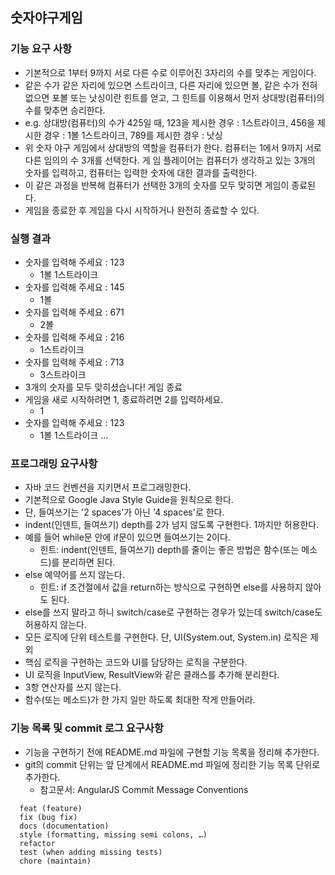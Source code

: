 ## 숫자야구게임

### 기능 요구 사항
* 기본적으로 1부터 9까지 서로 다른 수로 이루어진 3자리의 수를 맞추는 게임이다.
* 같은 수가 같은 자리에 있으면 스트라이크, 다른 자리에 있으면 볼, 같은 수가 전혀 없으면 포볼 또는 낫싱이란 힌트를 얻고, 그 힌트를 이용해서 먼저 상대방(컴퓨터)의 수를 맞추면 승리한다.
* e.g. 상대방(컴퓨터)의 수가 425일 때, 123을 제시한 경우 : 1스트라이크, 456을 제시한 경우 : 1볼 1스트라이크, 789를 제시한 경우 : 낫싱
* 위 숫자 야구 게임에서 상대방의 역할을 컴퓨터가 한다. 컴퓨터는 1에서 9까지 서로 다른 임의의 수 3개를 선택한다. 게 임 플레이어는 컴퓨터가 생각하고 있는 3개의 숫자를 입력하고, 컴퓨터는 입력한 숫자에 대한 결과를 출력한다.
* 이 같은 과정을 반복해 컴퓨터가 선택한 3개의 숫자를 모두 맞히면 게임이 종료된다.
* 게임을 종료한 후 게임을 다시 시작하거나 완전히 종료할 수 있다.

### 실행 결과
* 숫자를 입력해 주세요 : 123
  * 1볼 1스트라이크
* 숫자를 입력해 주세요 : 145
  * 1볼
* 숫자를 입력해 주세요 : 671
  * 2볼
* 숫자를 입력해 주세요 : 216
  * 1스트라이크
* 숫자를 입력해 주세요 : 713
  * 3스트라이크
* 3개의 숫자를 모두 맞히셨습니다! 게임 종료
* 게임을 새로 시작하려면 1, 종료하려면 2를 입력하세요.
  * 1
* 숫자를 입력해 주세요 : 123
  * 1볼 1스트라이크
  …

### 프로그래밍 요구사항
* 자바 코드 컨벤션을 지키면서 프로그래밍한다.
* 기본적으로 Google Java Style Guide을 원칙으로 한다.
* 단, 들여쓰기는 '2 spaces'가 아닌 '4 spaces'로 한다.
* indent(인덴트, 들여쓰기) depth를 2가 넘지 않도록 구현한다. 1까지만 허용한다.
* 예를 들어 while문 안에 if문이 있으면 들여쓰기는 2이다.
  * 힌트: indent(인덴트, 들여쓰기) depth를 줄이는 좋은 방법은 함수(또는 메소드)를 분리하면 된다.
* else 예약어를 쓰지 않는다.
  * 힌트: if 조건절에서 값을 return하는 방식으로 구현하면 else를 사용하지 않아도 된다.
* else를 쓰지 말라고 하니 switch/case로 구현하는 경우가 있는데 switch/case도 허용하지 않는다.
* 모든 로직에 단위 테스트를 구현한다. 단, UI(System.out, System.in) 로직은 제외
* 핵심 로직을 구현하는 코드와 UI를 담당하는 로직을 구분한다.
* UI 로직을 InputView, ResultView와 같은 클래스를 추가해 분리한다.
* 3항 연산자를 쓰지 않는다.
* 함수(또는 메소드)가 한 가지 일만 하도록 최대한 작게 만들어라.

### 기능 목록 및 commit 로그 요구사항
* 기능을 구현하기 전에 README.md 파일에 구현할 기능 목록을 정리해 추가한다.
* git의 commit 단위는 앞 단계에서 README.md 파일에 정리한 기능 목록 단위로 추가한다.
  * 참고문서: AngularJS Commit Message Conventions
``` 
  feat (feature)
  fix (bug fix)
  docs (documentation)
  style (formatting, missing semi colons, …)
  refactor
  test (when adding missing tests)
  chore (maintain)
```
